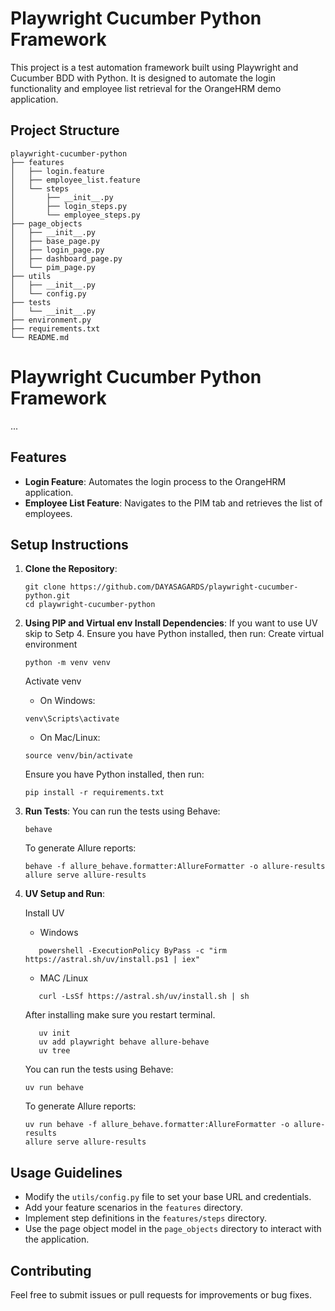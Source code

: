 # Playwright Cucumber Python Framework

This project is a test automation framework built using Playwright and Cucumber BDD with Python. It is designed to automate the login functionality and employee list retrieval for the OrangeHRM demo application.

## Project Structure

```
playwright-cucumber-python
├── features
│   ├── login.feature
│   ├── employee_list.feature
│   └── steps
│       ├── __init__.py
│       ├── login_steps.py
│       └── employee_steps.py
├── page_objects
│   ├── __init__.py
│   ├── base_page.py
│   ├── login_page.py
│   ├── dashboard_page.py
│   └── pim_page.py
├── utils
│   ├── __init__.py
│   └── config.py
├── tests
│   └── __init__.py
├── environment.py
├── requirements.txt
└── README.md
```
# Playwright Cucumber Python Framework
...
## Features

- **Login Feature**: Automates the login process to the OrangeHRM application.
- **Employee List Feature**: Navigates to the PIM tab and retrieves the list of employees.

## Setup Instructions

1. **Clone the Repository**:
   ```
   git clone https://github.com/DAYASAGARDS/playwright-cucumber-python.git
   cd playwright-cucumber-python
   ```

2. **Using PIP and Virtual env Install Dependencies**:
   If you want to use UV skip to Setp 4. Ensure you have Python installed, then run:
   Create virtual environment
   ```
   python -m venv venv
   ```
   Activate venv
      * On Windows:
   ```
   venv\Scripts\activate
   ```
      * On Mac/Linux:
   ```
   source venv/bin/activate
   ```
   Ensure you have Python installed, then run:
   ```
   pip install -r requirements.txt

3. **Run Tests**:
   You can run the tests using Behave:
   ```
   behave
   ```
   
   To generate Allure reports:
   ```
   behave -f allure_behave.formatter:AllureFormatter -o allure-results
   allure serve allure-results
   ```

4. **UV Setup and Run**:

   Install UV
      
      * Windows
   
   ```
      powershell -ExecutionPolicy ByPass -c "irm https://astral.sh/uv/install.ps1 | iex"
   ```
      * MAC /Linux 
   
   ```
      curl -LsSf https://astral.sh/uv/install.sh | sh
   ```
   After installing make sure you restart terminal.
   ```
      uv init
      uv add playwright behave allure-behave
      uv tree
   ```
   You can run the tests using Behave:
   ```
   uv run behave
   ```
   
   To generate Allure reports:
   ```
   uv run behave -f allure_behave.formatter:AllureFormatter -o allure-results
   allure serve allure-results

## Usage Guidelines

- Modify the `utils/config.py` file to set your base URL and credentials.
- Add your feature scenarios in the `features` directory.
- Implement step definitions in the `features/steps` directory.
- Use the page object model in the `page_objects` directory to interact with the application.

## Contributing

Feel free to submit issues or pull requests for improvements or bug fixes.